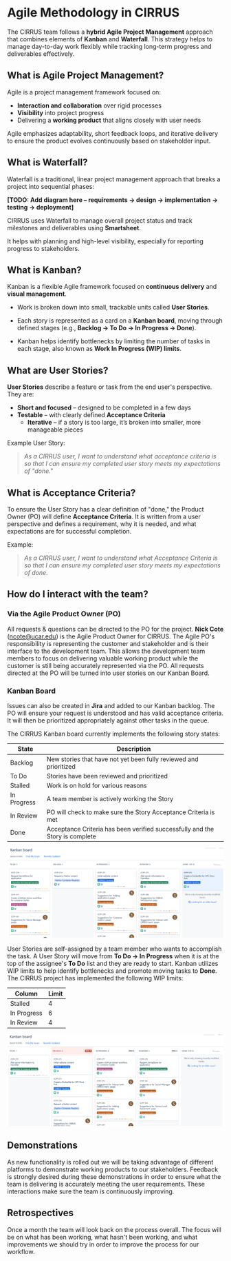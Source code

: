 # Agile Methodology in CIRRUS

The CIRRUS team follows a **hybrid Agile Project Management** approach that combines elements of **Kanban** and <span title="Sequential project management methodology with distinct phases."><strong>Waterfall</strong></span>. This strategy helps to manage day-to-day work flexibly while tracking long-term progress and deliverables effectively.

## What is Agile Project Management?

Agile is a project management framework focused on:

- **Interaction and collaboration** over rigid processes  
- **Visibility** into project progress  
- Delivering a **working product** that aligns closely with user needs  

Agile emphasizes adaptability, short feedback loops, and iterative delivery to ensure the product evolves continuously based on stakeholder input.

## What is Waterfall?

Waterfall is a traditional, linear project management approach that breaks a project into sequential phases:

**[TODO: Add diagram here – requirements → design → implementation → testing → deployment]**

CIRRUS uses Waterfall to manage overall project status and track milestones and deliverables using <span title="Cloud-based work-management and collaboration platform."><strong>Smartsheet</strong></span>.  

It helps with planning and high-level visibility, especially for reporting progress to stakeholders.

## What is Kanban?

Kanban is a flexible Agile framework focused on **continuous delivery** and **visual management**.

- Work is broken down into small, trackable units called <span title="Short, simple description of a feature from the end-user perspective."><strong>User Stories</strong></span>.
- Each story is represented as a card on a <span title="Visual board that tracks work items through workflow stages."><strong>Kanban board</strong></span>, moving through defined stages (e.g., **Backlog → To Do → In Progress → Done**).  

- Kanban helps identify bottlenecks by limiting the number of tasks in each stage, also known as <span title="Maximum number of tasks allowed in a workflow stage."><strong>Work In Progress (WIP) limits</strong></span>.  
  
## What are User Stories?

**User Stories** describe a feature or task from the end user's perspective. They are:

- **Short and focused** – designed to be completed in a few days
- **Testable** – with clearly defined <span title="Testable conditions that must be met for a story to be complete."><strong>Acceptance Criteria</strong></span>  
  - **Iterative** – if a story is too large, it’s broken into smaller, more manageable pieces

Example User Story:

> *As a CIRRUS user, I want to understand what acceptance criteria is so that I can ensure my completed user story meets my expectations of "done."*

## What is Acceptance Criteria?

To ensure the User Story has a clear definition of "done," the Product Owner (PO) will define **Acceptance Criteria**. It is written from a user perspective and defines a requirement, why it is needed, and what expectations are for successful completion.

Example:

> *As a CIRRUS user, I want to understand what Acceptance Criteria is so that I can ensure my completed user story meets my expectations of done.*

## How do I interact with the team?

### Via the Agile Product Owner (PO)

All requests & questions can be directed to the PO for the project. **Nick Cote** (<ncote@ucar.edu>) is the Agile Product Owner for CIRRUS. The Agile PO's responsibility is representing the customer and stakeholder and is their interface to the development team. This allows the development team members to focus on delivering valuable working product while the customer is still being accurately represented via the PO. All requests directed at the PO will be turned into user stories on our Kanban Board.

### Kanban Board

Issues can also be created in **Jira** and added to our Kanban backlog. The PO will ensure your request is understood and has valid acceptance criteria. It will then be prioritized appropriately against other tasks in the queue.

The CIRRUS Kanban board currently implements the following story states:

| State       | Description                                                                    |
|-------------|--------------------------------------------------------------------------------|
| Backlog     | New stories that have not yet been fully reviewed and prioritized              |
| To Do       | Stories have been reviewed and prioritized                                     |
| Stalled     | Work is on hold for various reasons                                            |
| In Progress | A team member is actively working the Story                                    |
| In Review   | PO will check to make sure the Story Acceptance Criteria is met                |
| Done        | Acceptance Criteria has been verified successfully and the Story is complete   |

![CIRRUS Kanban Board](../../media/jira/board.png "CIRRUS Kanban Board")

User Stories are self-assigned by a team member who wants to accomplish the task. A User Story will move from **To Do → In Progress** when it is at the top of the assignee's **To Do** list and they are ready to start. Kanban utilizes WIP limits to help identify bottlenecks and promote moving tasks to **Done**. The CIRRUS project has implemented the following WIP limits:

| Column       | Limit |
|--------------|-------|
| Stalled      | 4     |
| In Progress  | 6     |
| In Review    | 4     |

![Kanban WIP Limits](../../media/jira/WIP-limit.png "Kanban WIP Limits")

## Demonstrations

As new functionality is rolled out we will be taking advantage of different platforms to demonstrate working products to our stakeholders. Feedback is strongly desired during these demonstrations in order to ensure what the team is delivering is accurately meeting the user requirements. These interactions make sure the team is continuously improving.

## Retrospectives

Once a month the team will look back on the process overall. The focus will be on what has been working, what hasn't been working, and what improvements we should try in order to improve the process for our workflow.
